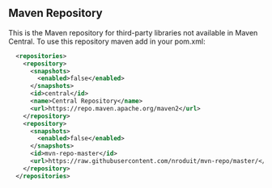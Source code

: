 ## Maven Repository ##

This is the Maven repository for third-party libraries not available in Maven Central. To use this repository maven add in your pom.xml:

``` xml
  <repositories>
    <repository>
      <snapshots>
        <enabled>false</enabled>
      </snapshots>
      <id>central</id>
      <name>Central Repository</name>
      <url>https://repo.maven.apache.org/maven2</url>
    </repository>
    <repository>
      <snapshots>
        <enabled>false</enabled>
      </snapshots>
      <id>mvn-repo-master</id>
      <url>https://raw.githubusercontent.com/nroduit/mvn-repo/master/</url>
    </repository>
  </repositories>
```
